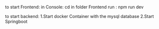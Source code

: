 to start Frontend:
in Console:
  cd in folder Frontend 
  run : npm run dev

to start backend:
  1.Start docker Container with the mysql database 
  2.Start Springboot
